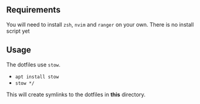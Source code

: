## Requirements
You will need to install `zsh`, `nvim` and `ranger` on your own. There is no install script yet
## Usage
The dotfiles use `stow`.
- `apt install stow`
- `stow */`

This will create symlinks to the dotfiles in **this** directory.
